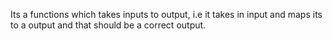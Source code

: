 
Its a functions which takes inputs to output, i.e it takes in input and maps its to a output and that should be a correct output.

